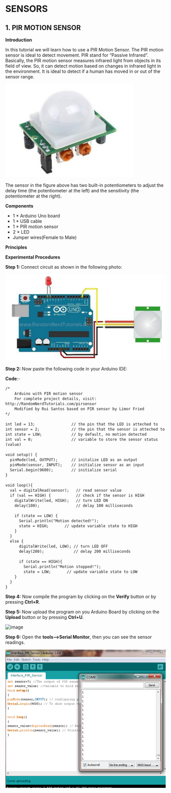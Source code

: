 # SENSORS
## 1. PIR MOTION SENSOR
**Introduction**

In this tutorial we will learn how to use a PIR Motion Sensor.
The PIR motion sensor is ideal to detect movement. PIR stand for “Passive
Infrared”. Basically, the PIR motion sensor measures infrared light from objects in its
field of view. So, it can detect motion based on changes in infrared light in the
environment. It is ideal to detect if a human has moved in or out of the sensor range.

![image](/pir1.jpg)

The sensor in the figure above has two built-in potentiometers to adjust the delay
time (the potentiometer at the left) and the sensitivity (the potentiometer at the right).

**Components**
- 1 * Arduino Uno board
- 1 * USB cable
- 1 * PIR motion sensor
- 2 * LED
- Jumper wires(Female to Male)

**Principles**

**Experimental Procedures**

**Step 1:**  Connect circuit as shown in the following photo:

![image](/pir2.jpg)

**Step 2:** Now paste the following code in your Arduino IDE:

**Code**:-
```
/*  
    Arduino with PIR motion sensor
    For complete project details, visit: http://RandomNerdTutorials.com/pirsensor
    Modified by Rui Santos based on PIR sensor by Limor Fried
*/
 
int led = 13;                // the pin that the LED is atteched to
int sensor = 2;              // the pin that the sensor is atteched to
int state = LOW;             // by default, no motion detected
int val = 0;                 // variable to store the sensor status (value)

void setup() {
  pinMode(led, OUTPUT);      // initalize LED as an output
  pinMode(sensor, INPUT);    // initialize sensor as an input
  Serial.begin(9600);        // initialize serial
}

void loop(){
  val = digitalRead(sensor);   // read sensor value
  if (val == HIGH) {           // check if the sensor is HIGH
    digitalWrite(led, HIGH);   // turn LED ON
    delay(100);                // delay 100 milliseconds 
    
    if (state == LOW) {
      Serial.println("Motion detected!"); 
      state = HIGH;       // update variable state to HIGH
    }
  } 
  else {
      digitalWrite(led, LOW); // turn LED OFF
      delay(200);             // delay 200 milliseconds 
      
      if (state == HIGH){
        Serial.println("Motion stopped!");
        state = LOW;       // update variable state to LOW
    }
  }
}
```

**Step 4:**  Now compile the program by clicking on the **Verify** button or by pressing **Ctrl+R**.

**Step 5:**  Now upload the program on you Arduino Board by clicking on the **Upload** button or by pressing **Ctrl+U**.

![image](/dhtsave.jpg)

**Step 6:**  Open the **tools-->Serial Monitor**, then you can see the sensor readings.

![image](/pir3.jpg)
